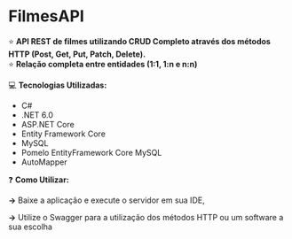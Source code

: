 # FilmesAPI

⭐ **API REST de filmes utilizando CRUD Completo através dos métodos HTTP (Post, Get, Put, Patch, Delete).**
<br/>
⭐ **Relação completa entre entidades (1:1, 1:n e n:n)**

💻 **Tecnologias Utilizadas:**
<ul>
<li>C#</li>
<li>.NET 6.0</li>
<li>ASP.NET Core</li>
<li>Entity Framework Core</li>
<li>MySQL</li>
<li>Pomelo EntityFramework Core MySQL</li>
<li>AutoMapper</li>
</ul>

❓ **Como Utilizar:**
<p><strong>-></strong> Baixe a aplicação e execute o servidor em sua IDE,</p>
<p><strong>-></strong> Utilize o Swagger para a utilização dos métodos HTTP ou um software a sua escolha</p>
